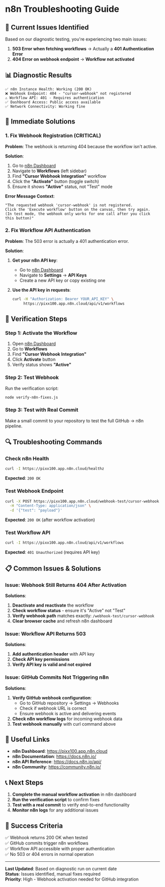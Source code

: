 # n8n Troubleshooting Guide

## 🚨 Current Issues Identified

Based on our diagnostic testing, you're experiencing two main issues:

1. **503 Error when fetching workflows** → Actually a **401 Authentication Error**
2. **404 Error on webhook endpoint** → **Workflow not activated**

## 📊 Diagnostic Results

```
✅ n8n Instance Health: Working (200 OK)
❌ Webhook Endpoint: 404 - "cursor-webhook" not registered
⚠️ Workflow API: 401 - Requires authentication
✅ Dashboard Access: Public access available
✅ Network Connectivity: Working fine
```

## 🔧 Immediate Solutions

### 1. Fix Webhook Registration (CRITICAL)

**Problem**: The webhook is returning 404 because the workflow isn't active.

**Solution**:
1. Go to [n8n Dashboard](https://pixx100.app.n8n.cloud)
2. Navigate to **Workflows** (left sidebar)
3. Find **"Cursor Webhook Integration"** workflow
4. Click the **"Activate"** button (toggle switch)
5. Ensure it shows **"Active"** status, not "Test" mode

**Error Message Context**:
```
"The requested webhook 'cursor-webhook' is not registered.
Click the 'Execute workflow' button on the canvas, then try again. 
(In test mode, the webhook only works for one call after you click this button)"
```

### 2. Fix Workflow API Authentication

**Problem**: The 503 error is actually a 401 authentication error.

**Solution**:
1. **Get your n8n API key**:
   - Go to [n8n Dashboard](https://pixx100.app.n8n.cloud)
   - Navigate to **Settings** → **API Keys**
   - Create a new API key or copy existing one

2. **Use the API key in requests**:
   ```bash
   curl -H "Authorization: Bearer YOUR_API_KEY" \
        https://pixx100.app.n8n.cloud/api/v1/workflows
   ```

## 🧪 Verification Steps

### Step 1: Activate the Workflow
1. Open [n8n Dashboard](https://pixx100.app.n8n.cloud)
2. Go to **Workflows**
3. Find **"Cursor Webhook Integration"**
4. Click **Activate** button
5. Verify status shows **"Active"**

### Step 2: Test Webhook
Run the verification script:
```bash
node verify-n8n-fixes.js
```

### Step 3: Test with Real Commit
Make a small commit to your repository to test the full GitHub → n8n pipeline.

## 🔍 Troubleshooting Commands

### Check n8n Health
```bash
curl -I https://pixx100.app.n8n.cloud/healthz
```
**Expected**: `200 OK`

### Test Webhook Endpoint
```bash
curl -X POST https://pixx100.app.n8n.cloud/webhook-test/cursor-webhook \
  -H "Content-Type: application/json" \
  -d '{"test": "payload"}'
```
**Expected**: `200 OK` (after workflow activation)

### Test Workflow API
```bash
curl -I https://pixx100.app.n8n.cloud/api/v1/workflows
```
**Expected**: `401 Unauthorized` (requires API key)

## 📋 Common Issues & Solutions

### Issue: Webhook Still Returns 404 After Activation
**Solutions**:
1. **Deactivate and reactivate** the workflow
2. **Check workflow status** - ensure it's "Active" not "Test"
3. **Verify webhook path** matches exactly: `/webhook-test/cursor-webhook`
4. **Clear browser cache** and refresh n8n dashboard

### Issue: Workflow API Returns 503
**Solutions**:
1. **Add authentication header** with API key
2. **Check API key permissions**
3. **Verify API key is valid and not expired**

### Issue: GitHub Commits Not Triggering n8n
**Solutions**:
1. **Verify GitHub webhook configuration**:
   - Go to GitHub repository → Settings → Webhooks
   - Check if webhook URL is correct
   - Ensure webhook is active and delivering events
2. **Check n8n workflow logs** for incoming webhook data
3. **Test webhook manually** with curl command above

## 🔗 Useful Links

- **n8n Dashboard**: https://pixx100.app.n8n.cloud
- **n8n Documentation**: https://docs.n8n.io/
- **n8n API Reference**: https://docs.n8n.io/api/
- **n8n Community**: https://community.n8n.io/

## 📞 Next Steps

1. **Complete the manual workflow activation** in n8n dashboard
2. **Run the verification script** to confirm fixes
3. **Test with a real commit** to verify end-to-end functionality
4. **Monitor n8n logs** for any additional issues

## 🎯 Success Criteria

✅ Webhook returns 200 OK when tested  
✅ GitHub commits trigger n8n workflows  
✅ Workflow API accessible with proper authentication  
✅ No 503 or 404 errors in normal operation  

---

**Last Updated**: Based on diagnostic run on current date  
**Status**: Issues identified, manual fixes required  
**Priority**: High - Webhook activation needed for GitHub integration

